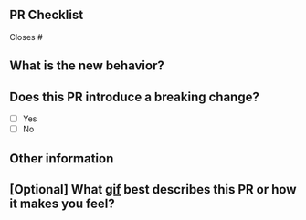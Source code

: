 ## PR Checklist

<!-- Please describe the current behavior that you are modifying, or link to a relevant issue. -->

Closes #

## What is the new behavior?

<!-- Please describe the changes made in this PR -->

## Does this PR introduce a breaking change?

- [ ] Yes
- [ ] No

<!-- If this PR contains a breaking change, please describe the impact and migration path for existing applications below. -->

## Other information

## [Optional] What [gif](https://chrome.google.com/webstore/detail/gifs-for-github/dkgjnpbipbdaoaadbdhpiokaemhlphep) best describes this PR or how it makes you feel?
